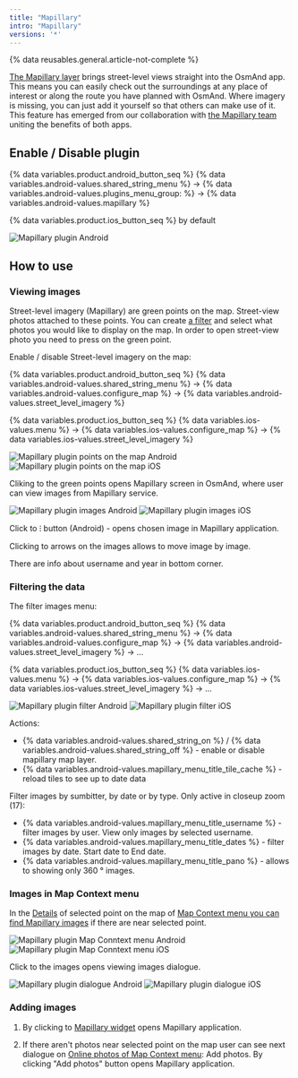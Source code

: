 ```yaml
---
title: "Mapillary"
intro: "Mapillary"
versions: '*'
---
```



{% data reusables.general.article-not-complete %}


[The Mapillary layer](https://www.mapillary.com/) brings street-level views straight into the OsmAnd app. This means you can easily check out the surroundings at any place of interest or along the route you have planned with OsmAnd. Where imagery is missing, you can just add it yourself so that others can make use of it. This feature has emerged from our collaboration with [the Mapillary team](https://www.mapillary.com/about) uniting the benefits of both apps.


## Enable / Disable plugin

{% data variables.product.android_button_seq %} {% data variables.android-values.shared_string_menu %} → {% data variables.android-values.plugins_menu_group: %} → {% data variables.android-values.mapillary %}

{% data variables.product.ios_button_seq %}  by default

![Mapillary plugin Android](/assets/images/plugins/mapillary/mapillary_plugin_android.png) 


## How to use




### Viewing images

Street-level imagery (Mapillary) are green points on the map. Street-view photos attached to these points. You can create [a filter](/osmand/plugins/mapillary#filtering-the-data) and select what photos you would like to display on the map. In order to open street-view photo you need to press on the green point.

Enable / disable Street-level imagery on the map: 

{% data variables.product.android_button_seq %} {% data variables.android-values.shared_string_menu %} → {% data variables.android-values.configure_map %} → {% data variables.android-values.street_level_imagery %} 

{% data variables.product.ios_button_seq %} {% data variables.ios-values.menu %} → {% data variables.ios-values.configure_map %} → {% data variables.ios-values.street_level_imagery %}

![Mapillary plugin points on the map Android](/assets/images/plugins/mapillary/mapillary_plugin_points_android.png) ![Mapillary plugin points on the map iOS](/assets/images/plugins/mapillary/mapillary_plugin_points_ios.png)

Cliking to the green points opens Mapillary screen in OsmAnd, where user can view images from Mapillary service.

![Mapillary plugin images Android](/assets/images/plugins/mapillary/mapillary_plugin_images_android.png) ![Mapillary plugin images iOS](/assets/images/plugins/mapillary/mapillary_plugin_images_ios.png)

Click to &#8285; button (Android) - opens chosen image in Mapillary application.

Clicking to arrows on the images allows to move image by image.

There are info about username and year in bottom corner.


### Filtering the data

The filter images menu:

{% data variables.product.android_button_seq %} {% data variables.android-values.shared_string_menu %} → {% data variables.android-values.configure_map %} → {% data variables.android-values.street_level_imagery %} → &#8230;

{% data variables.product.ios_button_seq %} {% data variables.ios-values.menu %} → {% data variables.ios-values.configure_map %} → {% data variables.ios-values.street_level_imagery %} → &#8230;


![Mapillary plugin filter Android](/assets/images/plugins/mapillary/mapillary_plugin_filter_android.png) ![Mapillary plugin filter iOS](/assets/images/plugins/mapillary/mapillary_plugin_filter_ios.png)

Actions:
- {% data variables.android-values.shared_string_on %} / {% data variables.android-values.shared_string_off %} - enable or disable mapillary map layer.
- {% data variables.android-values.mapillary_menu_title_tile_cache %} - reload tiles to see up to date data

Filter images by sumbitter, by date or by type. Only active in closeup zoom (17):
- {% data variables.android-values.mapillary_menu_title_username %} - filter images by user. View only images by selected username.
- {% data variables.android-values.mapillary_menu_title_dates %} - filter images by date. Start date to End date.
- {% data variables.android-values.mapillary_menu_title_pano %} - allows to showing only 360 &#176; images.


### Images in Map Context menu

In the [Details](/osmand/map/map-context-menu#details) of selected point on the map of [Map Context menu you can find Mapillary images](/osmand/map/map-context-menu#online-photos) if there are near selected point.


![Mapillary plugin Map Conntext menu Android](/assets/images/plugins/mapillary/mapillary_plugin_context_menu_android.png) ![Mapillary plugin Map Conntext menu iOS](/assets/images/plugins/mapillary/mapillary_plugin_context_menu_ios.png)

Click to the images opens viewing images dialogue.

![Mapillary plugin dialogue Android](/assets/images/plugins/mapillary/mapillary_plugin_dialogue_android.png) ![Mapillary plugin  dialogue  iOS](/assets/images/plugins/mapillary/mapillary_plugin_dialogue_ios.png)


### Adding images

1. By clicking to [Mapillary widget](/osmand/widgets/info-widgets#-mapillary-widget) opens Mapillary application.

2. If there aren't photos near selected point on the map user can see next dialogue on [Online photos of Map Context menu](/osmand/map/map-context-menu#online-photos):  Add photos. By clicking "Add photos" button opens Mapillary application.


